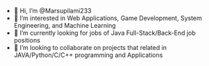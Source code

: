- 👋 Hi, I’m @Marsupilami233
- 👀 I’m interested in Web Applications, Game Development, System Engineering, and Machine Learning
- 🌱 I’m currently looking for jobs of Java Full-Stack/Back-End job positions
- 💞️ I’m looking to collaborate on projects that related in JAVA/Python/C/C++ programming and Applications

<!---
Marsupilami233/Marsupilami233 is a ✨ special ✨ repository because its `README.md` (this file) appears on your GitHub profile.
You can click the Preview link to take a look at your changes.
--->

